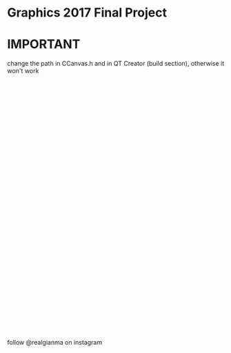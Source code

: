 # Graphics 2017 Final Project
# IMPORTANT <br>
change the path in CCanvas.h and in QT Creator (build section), otherwise it won't work <br>
<br><br><br><br><br><br><br><br><br><br><br><br><br><br><br><br><br><br><br><br><br><br><br><br><br><br><br><br><br><br><br><br><br><br><br><br>follow @realgianma on instagram
